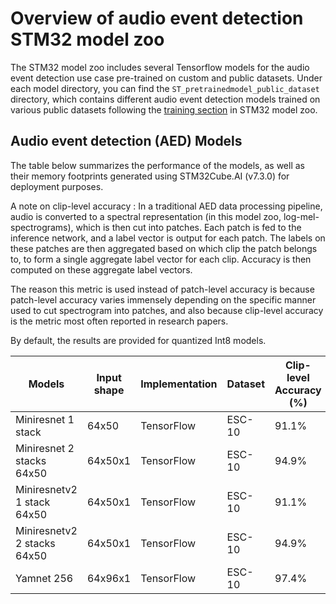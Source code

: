 # Overview of audio event detection STM32 model zoo

The STM32 model zoo includes several Tensorflow models for the audio event detection use case pre-trained on custom and public datasets.
Under each model directory, you can find the `ST_pretrainedmodel_public_dataset` directory, which contains different audio event detection models trained on various public datasets following the [training section](../scripts/training/README.md) in STM32 model zoo. 





<a name="ic_models"></a>
## Audio event detection (AED) Models

The table below summarizes the performance of the models, as well as their memory footprints generated using STM32Cube.AI (v7.3.0) for deployment purposes.


A note on clip-level accuracy : In a traditional AED data processing pipeline, audio is converted to a spectral representation (in this model zoo, log-mel-spectrograms), which is then cut into patches. Each patch is fed to the inference network, and a label vector is output for each patch. The labels on these patches are then aggregated based on which clip the patch belongs to, to form a single aggregate label vector for each clip. Accuracy is then computed on these aggregate label vectors.

The reason this metric is used instead of patch-level accuracy is because patch-level accuracy varies immensely depending on the specific manner used to cut spectrogram into patches, and also because clip-level accuracy is the metric most often reported in research papers.

By default, the results are provided for quantized Int8 models.


| Models                     | Input shape | Implementation | Dataset    | Clip-level Accuracy (%)   | MACCs    (M) | Activation RAM (KiB) | Weights Flash (KiB) | Source
|---------------------------|--------------|-----------------|------------|----------------------|-------------|-----------------------|----------------------|--------
| Miniresnet  1 stack | 64x50 | TensorFlow     | ESC-10    | 91.1%                |   14.5        |   59.6            |   127.8        |    [link](miniresnet/ST_pretrainedmodel_public_dataset/esc10/miniresnet_1stacks_64x50/miniresnet_1stacks_64x50_int8.tflite)
| Miniresnet  2 stacks 64x50 | 64x50x1 | TensorFlow     | ESC-10    | 94.9%                |   26        |   59.6            |   451.8        |    [link](miniresnet/ST_pretrainedmodel_public_dataset/esc10/miniresnet_2stacks_64x50/miniresnet_2stacks_64x50_int8.tflite)
| Miniresnetv2 1 stack 64x50 | 64x50x1 |  TensorFlow     | ESC-10    | 91.1%                |   15      |   59.6            |   124.0        |    [link](miniresnetv2/ST_pretrainedmodel_public_dataset/esc10/miniresnetv2_1stacks_64x50/miniresnetv2_1stacks_64x50_int8.tflite)
| Miniresnetv2 2 stacks 64x50 | 64x50x1 | TensorFlow     | ESC-10    | 94.9%                |   27        |   59.6            |   431.9        |    [link](miniresnetv2/ST_pretrainedmodel_public_dataset/esc10/miniresnetv2_2stacks_64x50/miniresnetv2_2stacks_64x50_int8.tflite)
| Yamnet 256 | 64x96x1 | TensorFlow     | ESC-10    | 97.4%                |   24        |   109.6            |   135.9      |    [link](yamnet/ST_pretrainedmodel_public_dataset/esc_10/yamnet_256_64x96/yamnet_256_64x96_int8.tflite)
